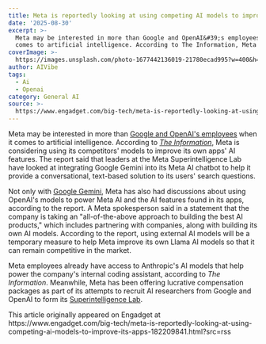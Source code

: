 ```yaml
---
title: Meta is reportedly looking at using competing AI models to improve its apps
date: '2025-08-30'
excerpt: >-
  Meta may be interested in more than Google and OpenAI&#39;s employees when it
  comes to artificial intelligence. According to The Information, Meta is...
coverImage: >-
  https://images.unsplash.com/photo-1677442136019-21780ecad995?w=400&h=200&fit=crop&auto=format
author: AIVibe
tags:
  - Ai
  - Openai
category: General AI
source: >-
  https://www.engadget.com/big-tech/meta-is-reportedly-looking-at-using-competing-ai-models-to-improve-its-apps-182209841.html?src=rss
---
```

<p>Meta may be interested in more than <a data-i13n="cpos:1;pos:1" href="https://www.engadget.com/ai/meta-is-reportedly-forming-an-ai-superintelligence-team-133030015.html">Google and OpenAI&#39;s employees</a> when it comes to artificial intelligence. According to <a data-i13n="elm:context_link;elmt:doNotAffiliate;cpos:2;pos:1" class="no-affiliate-link" href="https://www.theinformation.com/articles/metas-ai-leaders-discuss-using-google-openai-models-apps"><em>The Information</em></a>, Meta is considering using its competitors&#39; models to improve its own apps&#39; AI features. The report said that leaders at the Meta Superintelligence Lab have looked at integrating Google Gemini into its Meta AI chatbot to help it provide a conversational, text-based solution to its users&#39; search questions.</p>
<p>Not only with <a data-i13n="elm:context_link;elmt:doNotAffiliate;cpos:3;pos:1" class="no-affiliate-link" href="https://www.engadget.com/big-tech/google-rolls-out-its-most-powerful-gemini-model-yet-151205875.html">Google Gemini</a>, Meta has also had discussions about using OpenAI&#39;s models to power Meta AI and the AI features found in its apps, according to the report. A Meta spokesperson said in a statement that the company is taking an &quot;all-of-the-above approach to building the best AI products,&quot; which includes partnering with companies, along with building its own AI models. According to the report, using external AI models will be a temporary measure to help Meta improve its own Llama AI models so that it can remain competitive in the market.&nbsp;</p>
<span id="end-legacy-contents"></span><p>Meta employees already have access to Anthropic&#39;s AI models that help power the company&#39;s internal coding assistant, according to <em>The Information</em>. Meanwhile, Meta has been offering lucrative compensation packages as part of its attempts to recruit AI researchers from Google and OpenAI to form its <a data-i13n="elm:context_link;elmt:doNotAffiliate;cpos:4;pos:1" class="no-affiliate-link" href="https://www.engadget.com/ai/mark-zuckerberg-shares-a-confusing-vision-for-ai-superintelligence-153944322.html">Superintelligence Lab</a>.</p>This article originally appeared on Engadget at https://www.engadget.com/big-tech/meta-is-reportedly-looking-at-using-competing-ai-models-to-improve-its-apps-182209841.html?src=rss
